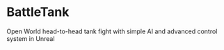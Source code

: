 # BattleTank
Open World head-to-head tank fight with simple AI and advanced control system in Unreal
